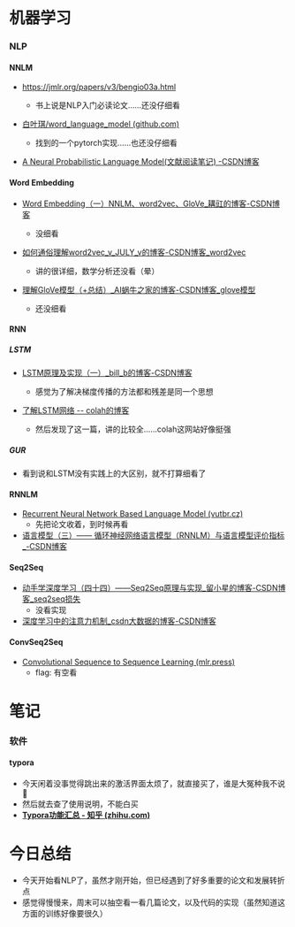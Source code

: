 # 机器学习

### NLP

#### NNLM

- https://jmlr.org/papers/v3/bengio03a.html
  - 书上说是NLP入门必读论文……还没仔细看

- [白叶琪/word_language_model (github.com)](https://github.com/BAI-Yeqi/word_language_model) 
  - 找到的一个pytorch实现……也还没仔细看
- [A Neural Probabilistic Language Model(文献阅读笔记) -CSDN博客](https://blog.csdn.net/NINJA_xu/article/details/117660476?ops_request_misc=%7B%22request%5Fid%22%3A%22165283963216782425116820%22%2C%22scm%22%3A%2220140713.130102334..%22%7D&request_id=165283963216782425116820&biz_id=0&utm_medium=distribute.pc_search_result.none-task-blog-2~all~sobaiduend~default-1-117660476-null-null.142^v10^pc_search_result_control_group,157^v4^control&utm_term=A+Neural+Probabilistic+Language+Model&spm=1018.2226.3001.4187) 

#### Word Embedding

- [Word Embedding（一）NNLM、word2vec、GloVe_耩豇的博客-CSDN博客](https://blog.csdn.net/qq_33858719/article/details/93356042?ops_request_misc=%7B%22request%5Fid%22%3A%22165284980916781685319052%22%2C%22scm%22%3A%2220140713.130102334.pc%5Fall.%22%7D&request_id=165284980916781685319052&biz_id=0&utm_medium=distribute.pc_search_result.none-task-blog-2~all~first_rank_ecpm_v1~rank_v31_ecpm-1-93356042-null-null.142^v10^pc_search_result_control_group,157^v4^control&utm_term=nnlm和embedding&spm=1018.2226.3001.4187)
  - 没细看

- [如何通俗理解word2vec_v_JULY_v的博客-CSDN博客_word2vec](https://blog.csdn.net/v_JULY_v/article/details/102708459?ops_request_misc=%7B%22request%5Fid%22%3A%22165284927116781818723065%22%2C%22scm%22%3A%2220140713.130102334..%22%7D&request_id=165284927116781818723065&biz_id=0&utm_medium=distribute.pc_search_result.none-task-blog-2~all~top_positive~default-2-102708459-null-null.142^v10^pc_search_result_control_group,157^v4^control&utm_term=Word2Vec&spm=1018.2226.3001.4187) 
  - 讲的很详细，数学分析还没看（晕）
- [理解GloVe模型（+总结）_AI蜗牛之家的博客-CSDN博客_glove模型](https://blog.csdn.net/u014665013/article/details/79642083?ops_request_misc=%7B%22request%5Fid%22%3A%22165284928216781432998188%22%2C%22scm%22%3A%2220140713.130102334..%22%7D&request_id=165284928216781432998188&biz_id=0&utm_medium=distribute.pc_search_result.none-task-blog-2~all~top_positive~default-1-79642083-null-null.142^v10^pc_search_result_control_group,157^v4^control&utm_term=GloVe&spm=1018.2226.3001.4187) 
  - 还没细看


#### RNN

##### LSTM

- [LSTM原理及实现（一）_bill_b的博客-CSDN博客](https://blog.csdn.net/weixin_44162104/article/details/88660003?ops_request_misc=%7B%22request%5Fid%22%3A%22165283086116781432951546%22%2C%22scm%22%3A%2220140713.130102334..%22%7D&request_id=165283086116781432951546&biz_id=0&utm_medium=distribute.pc_search_result.none-task-blog-2~all~top_positive~default-1-88660003-null-null.142^v10^pc_search_result_control_group,157^v4^control&utm_term=LSTM&spm=1018.2226.3001.4187)
  - 感觉为了解决梯度传播的方法都和残差是同一个思想

- [了解LSTM网络 -- colah的博客](http://colah.github.io/posts/2015-08-Understanding-LSTMs/)
  - 然后发现了这一篇，讲的比较全……colah这网站好像挺强

##### GUR

- 看到说和LSTM没有实践上的大区别，就不打算细看了

#### RNNLM

- [Recurrent Neural Network Based Language Model (vutbr.cz)](http://www.fit.vutbr.cz/research/groups/speech/publi/2010/mikolov_interspeech2010_IS100722.pdf)
  - 先把论文收着，到时候再看
- [语言模型（三）—— 循环神经网络语言模型（RNNLM）与语言模型评价指标_-CSDN博客](https://blog.csdn.net/rongsenmeng2835/article/details/108656674?ops_request_misc=%7B%22request%5Fid%22%3A%22165284486716781435438842%22%2C%22scm%22%3A%2220140713.130102334..%22%7D&request_id=165284486716781435438842&biz_id=0&utm_medium=distribute.pc_search_result.none-task-blog-2~all~sobaiduend~default-2-108656674-null-null.142^v10^pc_search_result_control_group,157^v4^control&utm_term=rnnlm&spm=1018.2226.3001.4187) 

#### Seq2Seq

- [动手学深度学习（四十四）——Seq2Seq原理与实现_留小星的博客-CSDN博客_seq2seq损失](https://blog.csdn.net/jerry_liufeng/article/details/121342928?ops_request_misc=%7B%22request%5Fid%22%3A%22165285107916782388097573%22%2C%22scm%22%3A%2220140713.130102334..%22%7D&request_id=165285107916782388097573&biz_id=0&utm_medium=distribute.pc_search_result.none-task-blog-2~all~top_positive~default-1-121342928-null-null.142^v10^pc_search_result_control_group,157^v4^control&utm_term=seq2seq&spm=1018.2226.3001.4187) 
  - 没看实现
- [深度学习中的注意力机制_csdn大数据的博客-CSDN博客](https://blog.csdn.net/TG229dvt5I93mxaQ5A6U/article/details/78422216?ops_request_misc=%7B%22request%5Fid%22%3A%22165283395416781818771530%22%2C%22scm%22%3A%2220140713.130102334..%22%7D&request_id=165283395416781818771530&biz_id=0&utm_medium=distribute.pc_search_result.none-task-blog-2~all~top_positive~default-2-78422216-null-null.142^v10^pc_search_result_control_group,157^v4^control&utm_term=注意力机制&spm=1018.2226.3001.4187) 

#### ConvSeq2Seq

- [Convolutional Sequence to Sequence Learning (mlr.press)](http://proceedings.mlr.press/v70/gehring17a.html)
  - flag: 有空看

# 笔记

### 软件

#### typora

- 今天闲着没事觉得跳出来的激活界面太烦了，就直接买了，谁是大冤种我不说🥺
- 然后就去查了使用说明，不能白买
- **[Typora功能汇总 - 知乎 (zhihu.com)](https://zhuanlan.zhihu.com/p/483671352)**

# 今日总结

- 今天开始看NLP了，虽然才刚开始，但已经遇到了好多重要的论文和发展转折点
- 感觉得慢慢来，周末可以抽空看一看几篇论文，以及代码的实现（虽然知道这方面的训练好像要很久）

